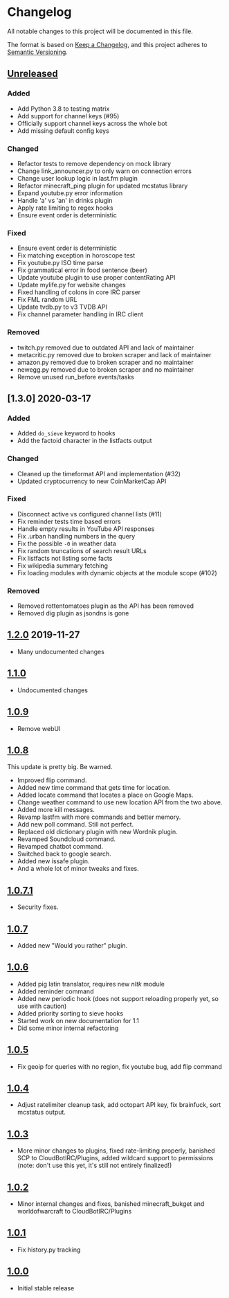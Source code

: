# Changelog
All notable changes to this project will be documented in this file.

The format is based on [Keep a Changelog](https://keepachangelog.com/en/1.0.0/),
and this project adheres to [Semantic Versioning](https://semver.org/spec/v2.0.0.html).

## [Unreleased]
### Added
- Add Python 3.8 to testing matrix
- Add support for channel keys (#95)
- Officially support channel keys across the whole bot
- Add missing default config keys
### Changed
- Refactor tests to remove dependency on mock library
- Change link_announcer.py to only warn on connection errors
- Change user lookup logic in last.fm plugin
- Refactor minecraft_ping plugin for updated mcstatus library
- Expand youtube.py error information
- Handle 'a' vs 'an' in drinks plugin
- Apply rate limiting to regex hooks
- Ensure event order is deterministic
### Fixed
- Ensure event order is deterministic
- Fix matching exception in horoscope test
- Fix youtube.py ISO time parse
- Fix grammatical error in food sentence (beer)
- Update youtube plugin to use proper contentRating API
- Update mylife.py for website changes
- Fixed handling of colons in core IRC parser
- Fix FML random URL
- Update tvdb.py to v3 TVDB API
- Fix channel parameter handling in IRC client
### Removed
- twitch.py removed due to outdated API and lack of maintainer
- metacritic.py removed due to broken scraper and lack of maintainer
- amazon.py removed due to broken scraper and no maintainer
- newegg.py removed due to broken scraper and no maintainer
- Remove unused run_before events/tasks

## [1.3.0] 2020-03-17
### Added
- Added `do_sieve` keyword to hooks
- Add the factoid character in the listfacts output
### Changed
- Cleaned up the timeformat API and implementation (#32)
- Updated cryptocurrency to new CoinMarketCap API
### Fixed
- Disconnect active vs configured channel lists (#11)
- Fix reminder tests time based errors
- Handle empty results in YouTube API responses
- Fix .urban handling numbers in the query
- Fix the possible `-0` in weather data
- Fix random truncations of search result URLs
- Fix listfacts not listing some facts
- Fix wikipedia summary fetching
- Fix loading modules with dynamic objects at the module scope (#102)
### Removed
- Removed rottentomatoes plugin as the API has been removed
- Removed dig plugin as jsondns is gone

## [1.2.0] 2019-11-27
- Many undocumented changes

## [1.1.0]
- Undocumented changes

## [1.0.9]
- Remove webUI

## [1.0.8]
This update is pretty big. Be warned.
- Improved flip command.
- Added new time command that gets time for location.
- Added locate command that locates a place on Google Maps.
- Change weather command to use new location API from the two above.
- Added more kill messages.
- Revamp lastfm with more commands and better memory.
- Add new poll command. Still not perfect.
- Replaced old dictionary plugin with new Wordnik plugin.
- Revamped Soundcloud command.
- Revamped chatbot command.
- Switched back to google search.
- Added new issafe plugin.
- And a whole lot of minor tweaks and fixes.

## [1.0.7.1]
- Security fixes.

## [1.0.7]
- Added new "Would you rather" plugin.

## [1.0.6]
- Added pig latin translator, requires new *nltk* module
- Added reminder command
- Added new periodic hook (does not support reloading properly yet, so use with caution)
- Added priority sorting to sieve hooks
- Started work on new documentation for 1.1
- Did some minor internal refactoring

## [1.0.5]
- Fix geoip for queries with no region, fix youtube bug, add flip command

## [1.0.4]
- Adjust ratelimiter cleanup task, add octopart API key, fix brainfuck, sort mcstatus output.

## [1.0.3]
- More minor changes to plugins, fixed rate-limiting properly, banished SCP to CloudBotIRC/Plugins, added wildcard support to permissions (note: don't use this yet, it's still not entirely finalized!)

## [1.0.2]
- Minor internal changes and fixes, banished minecraft_bukget and worldofwarcraft to CloudBotIRC/Plugins

## [1.0.1]
- Fix history.py tracking

## [1.0.0]
- Initial stable release

[Unreleased]: https://github.com/TotallyNotRobots/CloudBot/compare/v1.3.0...HEAD
[1.2.0]: https://github.com/TotallyNotRobots/CloudBot/compare/v1.2.0...v1.3.0
[1.2.0]: https://github.com/TotallyNotRobots/CloudBot/compare/1.1.0...v1.2.0
[1.1.0]: https://github.com/TotallyNotRobots/CloudBot/compare/1.0.9...1.1.0
[1.0.9]: https://github.com/TotallyNotRobots/CloudBot/compare/1.0.8...1.0.9
[1.0.8]: https://github.com/TotallyNotRobots/CloudBot/compare/1.0.7.1...1.0.8
[1.0.7.1]: https://github.com/TotallyNotRobots/CloudBot/compare/1.0.7...1.0.7.1
[1.0.7]: https://github.com/TotallyNotRobots/CloudBot/compare/1.0.6...1.0.7
[1.0.6]: https://github.com/TotallyNotRobots/CloudBot/compare/1.0.5...1.0.6
[1.0.5]: https://github.com/TotallyNotRobots/CloudBot/compare/1.0.4...1.0.5
[1.0.4]: https://github.com/TotallyNotRobots/CloudBot/compare/1.0.3...1.0.4
[1.0.3]: https://github.com/TotallyNotRobots/CloudBot/compare/1.0.2...1.0.3
[1.0.2]: https://github.com/TotallyNotRobots/CloudBot/compare/1.0.1...1.0.2
[1.0.1]: https://github.com/TotallyNotRobots/CloudBot/compare/1.0.0...1.0.1
[1.0.0]: https://github.com/TotallyNotRobots/CloudBot/releases/tag/1.0.0
